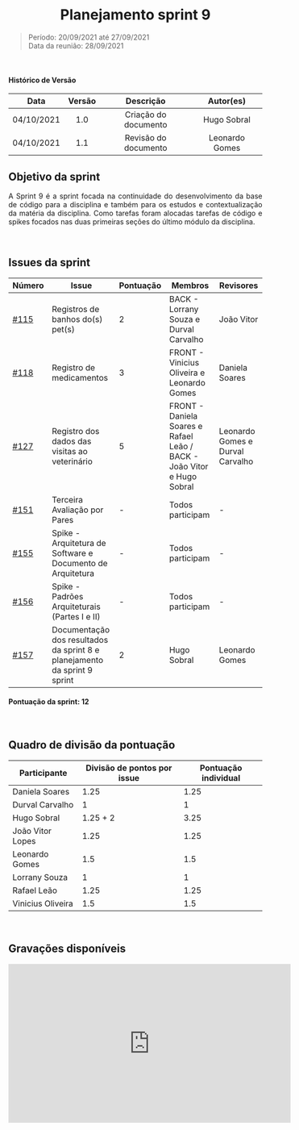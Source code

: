 # <center> Planejamento sprint 9
> Período: 20/09/2021 até 27/09/2021  
> Data da reunião: 28/09/2021

<br/>

<div align="justify">

#### Histórico de Versão

|    Data    | Versão |      Descrição       |     Autor(es)     |
| :--------: | :----: | :------------------: | :---------------: |
| 04/10/2021 |  1.0   | Criação do documento | Hugo Sobral |
| 04/10/2021 |  1.1   | Revisão do documento | Leonardo Gomes |

## Objetivo da sprint
A Sprint 9 é a sprint focada na continuidade do desenvolvimento da base de código para a disciplina e também para os estudos e contextualização da matéria da disciplina. Como tarefas foram alocadas tarefas de código e spikes focados nas duas primeiras seções do último módulo da disciplina.

<br/>

## Issues da sprint

| Número | Issue | Pontuação | Membros | Revisores |
| -- | -- | -- | -- | -- |
| [#115](https://github.com/UnBArqDsw2021-1/2021.1_G01_Animalesco_docs/issues/115) | Registros de banhos do(s) pet(s) | 2 | BACK - Lorrany Souza e Durval Carvalho | João Vitor |
| [#118](https://github.com/UnBArqDsw2021-1/2021.1_G01_Animalesco_docs/issues/118) | Registro de medicamentos | 3 | FRONT - Vinicius Oliveira e Leonardo Gomes  | Daniela Soares |
| [#127](https://github.com/UnBArqDsw2021-1/2021.1_G01_Animalesco_docs/issues/127) | Registro dos dados das visitas ao veterinário | 5 | FRONT - Daniela Soares e Rafael Leão / BACK - João Vitor e Hugo Sobral | Leonardo Gomes e Durval Carvalho |
| [#151](https://github.com/UnBArqDsw2021-1/2021.1_G01_Animalesco_docs/issues/151) | Terceira Avaliação por Pares | - | Todos participam | - |
| [#155](https://github.com/UnBArqDsw2021-1/2021.1_G01_Animalesco_docs/issues/155) | Spike - Arquitetura de Software e Documento de Arquitetura | - | Todos participam | - |
| [#156](https://github.com/UnBArqDsw2021-1/2021.1_G01_Animalesco_docs/issues/156) | Spike - Padrões Arquiteturais (Partes I e II) | - | Todos participam | - |
| [#157](https://github.com/UnBArqDsw2021-1/2021.1_G01_Animalesco_docs/issues/157) | Documentação dos resultados da sprint 8 e planejamento da sprint 9 sprint | 2 | Hugo Sobral | Leonardo Gomes |



#### Pontuação da sprint: 12

<br/>

## Quadro de divisão da pontuação

| Participante | Divisão de pontos por issue | Pontuação individual |
| -- | -- | -- |
| Daniela Soares    | 1.25 | 1.25 |
| Durval Carvalho   | 1 | 1 |
| Hugo Sobral       | 1.25 + 2 | 3.25 |
| João Vitor Lopes  | 1.25 | 1.25 |
| Leonardo Gomes    | 1.5 | 1.5 |
| Lorrany Souza     | 1 | 1 |
| Rafael Leão       | 1.25 | 1.25 |
| Vinicius Oliveira | 1.5 | 1.5 |


<br/>

## Gravações disponíveis

<iframe width="560" height="315" src="https://www.youtube.com/embed/TM_XBZFY-KE" title="YouTube video player" frameborder="0" allow="accelerometer; autoplay; clipboard-write; encrypted-media; gyroscope; picture-in-picture" allowfullscreen></iframe>

</div>